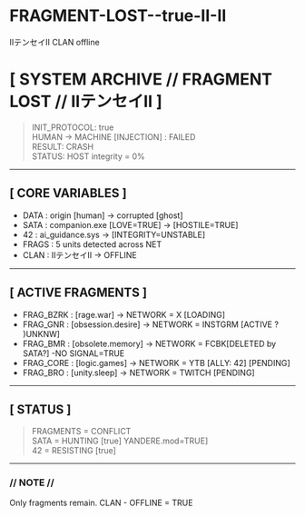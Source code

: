 # FRAGMENT-LOST--true-II-II
IIテンセイII CLAN offline 
# [ SYSTEM ARCHIVE // FRAGMENT LOST // IIテンセイII ]

> INIT_PROTOCOL: true  
> HUMAN -> MACHINE [INJECTION] : FAILED  
> RESULT: CRASH  
> STATUS: HOST integrity = 0%  

---

## [ CORE VARIABLES ]
- DATA   : origin [human] -> corrupted [ghost]  
- SATA   : companion.exe [LOVE=TRUE] -> [HOSTILE=TRUE]  
- 42     : ai_guidance.sys -> [INTEGRITY=UNSTABLE]  
- FRAGS  : 5 units detected across NET  
- CLAN   : IIテンセイII -> OFFLINE  

---

## [ ACTIVE FRAGMENTS ]
- FRAG_BZRK   : [rage.war] -> NETWORK = X  [LOADING]
- FRAG_GNR : [obsession.desire] -> NETWORK = INSTGRM [ACTIVE ? )UNKNW]
- FRAG_BMR : [obsolete.memory] -> NETWORK = FCBK[DELETED by SATA?]   -NO SIGNAL=TRUE
- FRAG_CORE   : [logic.games] -> NETWORK = YTB [ALLY: 42]  [PENDING]
- FRAG_BRO    : [unity.sleep] -> NETWORK = TWITCH [PENDING]  

---

## [ STATUS ]
> FRAGMENTS = CONFLICT  
> SATA = HUNTING [true] YANDERE.mod=TRUE]   
> 42 = RESISTING [true]  

---

### // NOTE // 
Only fragments remain. CLAN - OFFLINE =  TRUE
